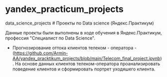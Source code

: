 # yandex_practicum_projects
data_science_projects
    # Проекты по Data science (Яндекс.Практикум)

Данные проекты были выполнены в ходе обучения в Яндекс.Практикум, профессия "Специалист по Data Science".

- Прогнозирование оттока клиентов телеком - оператора - (https://github.com/Armin-AA/yandex_pracktikum_projects/blob/main/Telecom_final_project.ipynb).                                                               На основе данных клиентов телеком-оператора проанализировать поведение клиентов и сформировать портрет уходяшего клиента. 



